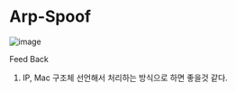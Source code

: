 # Arp-Spoof
![image](https://github.com/user-attachments/assets/e271bdda-5741-4525-a458-875c502ec277)

Feed Back
1. IP, Mac 구조체 선언해서 처리하는 방식으로 하면 좋을것 같다.

